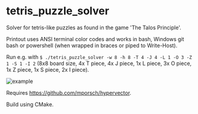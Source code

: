 # tetris_puzzle_solver
Solver for tetris-like puzzles as found in the game 'The Talos Principle'.

Printout uses ANSI terminal color codes and works in bash, Windows git bash or powershell (when wrapped in braces or piped to Write-Host).

Run e.g. with `$ ./tetris_puzzle_solver -w 8 -h 8 -T 4 -J 4 -L 1 -O 3 -Z 1 -S 1 -I 2` (8x8 board size, 4x T piece, 4x J piece, 1x L piece, 3x O piece, 1x Z piece, 1x S piece, 2x I piece).

![example](https://user-images.githubusercontent.com/1180665/43682949-dc416838-9882-11e8-8023-d44b5392c0f3.png)

Requires https://github.com/mporsch/hypervector.

Build using CMake.
